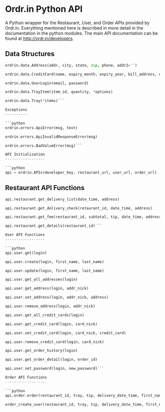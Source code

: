 Ordr.in Python API
==================

A Python wrapper for the Restaurant, User, and Order APIs provided by Ordr.in. Everything mentioned here is described in more detail in the documentation in the python modules. The main API documentation can be found at http://ordr.in/developers.

Data Structures
---------------

```python
ordrin.data.Address(addr, city, state, zip, phone, addr2='')

ordrin.data.CreditCard(name, expiry_month, expiry_year, bill_address, number, cvc)

ordrin.data.UserLogin(email, password)

ordrin.data.TrayItem(item_id, quantity, *options)

ordrin.data.Tray(*items)```

Exceptions
----------

```python
ordrin.errors.ApiError(msg, text)

ordrin.errors.ApiInvalidResponseError(msg)

ordrin.errors.BadValueError(msg)```

API Initialization
------------------

```python
api = ordrin.APIs(developer_key, restaurant_url, user_url, order_url)
```

Restaurant API Functions
------------------------

```python
api.restaurant.get_delivery_list(date_time, address)

api.restaurant.get_delivery_check(retaurant_id, date_time, address)

api.restaurant.get_fee(restaurant_id, subtotal, tip, date_time, address)

api.restaurant.get_details(restaurant_id)```

User API Functions
------------------

```python
api.user.get(login)

api.user.create(login, first_name, last_name)

api.user.update(login, first_name, last_name)

api.user.get_all_addresses(login)

api.user.get_address(login, addr_nick)

api.user.set_address(login, addr_nick, address)

api.user.remove_address(login, addr_nick)

api.user.get_all_credit_cards(login)

api.user.get_credit_card(login, card_nick)

api.user.set_credit_card(login, card_nick, credit_card)

api.user.remove_credit_card(login, card_nick)

api.user.get_order_history(login)

api.user.get_order_detail(login, order_id)

api.user.set_password(login, new_password)```

Order API Functions
-------------------

```python
api.order.order(restaurant_id, tray, tip, delivery_date_time, first_name, last_name, address, credit_card, email=None, login=None)

order_create_user(restaurant_id, tray, tip, delivery_date_time, first_name, last_name, address, credit_card, email, password)```